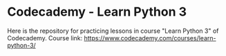 # Codecademy - Learn Python 3
Here is the repository for practicing lessons in course "Learn Python 3" of Codecademy.
Course link: https://www.codecademy.com/courses/learn-python-3/
